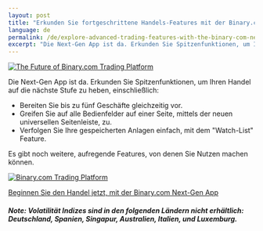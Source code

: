 ```yaml
---
layout: post
title: "Erkunden Sie fortgeschrittene Handels-Features mit der Binary.com Next-Gen App"
language: de
permalink: /de/explore-advanced-trading-features-with-the-binary-com-next-gen-app/
excerpt: "Die Next-Gen App ist da. Erkunden Sie Spitzenfunktionen, um Ihren Handel auf die nächste Stufe zu heben, einschließlich..."
---
```


<p class="p--action"><a href="http://info.binary.com/2dR5KNs"><img src="{{site.baseurl }}/images/image1.jpg" alt="The Future of Binary.com Trading Platform"></a></p>

Die Next-Gen App ist da. Erkunden Sie Spitzenfunktionen, um Ihren Handel auf die nächste Stufe zu heben, einschließlich:

*  Bereiten Sie bis zu fünf Geschäfte gleichzeitig vor.
*  Greifen Sie auf alle Bedienfelder auf einer Seite, mittels der neuen universellen Seitenleiste, zu.
*  Verfolgen Sie Ihre gespeicherten Anlagen einfach, mit dem "Watch-List" Feature.

Es gibt noch weitere, aufregende Features, von denen Sie Nutzen machen können.


<p class="p--action"><a href="http://info.binary.com/2dR5KNs"><img src="{{site.baseurl }}/images/image3.png" alt="Binary.com Trading Platform"></a></p>
 
<p class="p--action"><a class="button" href="http://info.binary.com/2dR5KNs"><span>Beginnen Sie den Handel jetzt, mit der Binary.com Next-Gen App</span></a></p>

##### Note: Volatilität Indizes sind in den folgenden Ländern nicht erhältlich: Deutschland, Spanien, Singapur, Australien, Italien, und Luxemburg.